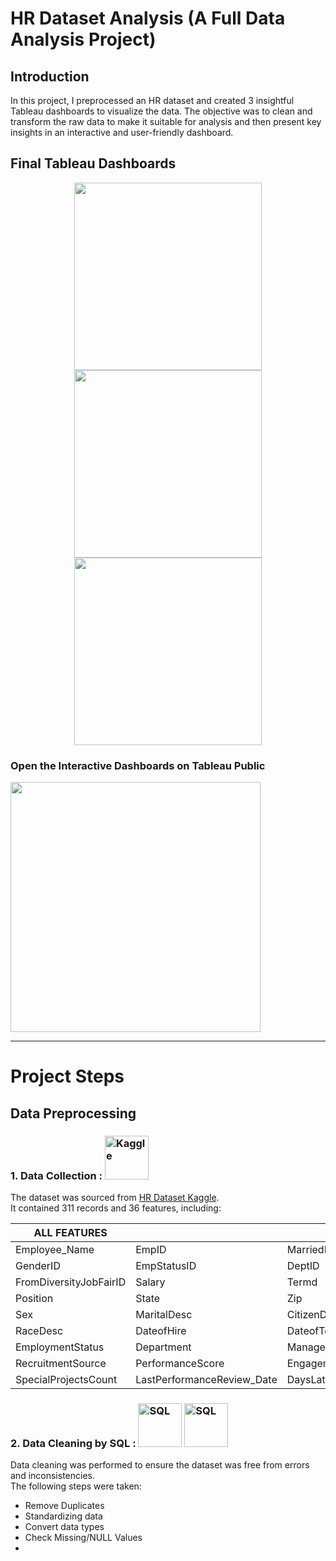 # HR Dataset Analysis (A Full Data Analysis Project)

## Introduction
In this project, I preprocessed an HR dataset and created 3 insightful Tableau dashboards to visualize the data. The objective was to clean and transform the raw data to make it suitable for analysis and then present key insights in an interactive and user-friendly dashboard.

## Final Tableau Dashboards
<p align="center">
  <img src="https://github.com/pouyasattari/HR-Dataset-Analysis/assets/60811552/b9cc1859-273d-4bd9-a6ac-020b7c6c5335" width="300"/>
  <img src="https://github.com/pouyasattari/HR-Dataset-Analysis/assets/60811552/7a42866e-f389-45ad-8d2d-fd07b31c05d3" width="300"/>
  <img src="https://github.com/pouyasattari/HR-Dataset-Analysis/assets/60811552/f1e59d72-28e8-490d-86aa-8aa61794f346" width="300"/>
</p>

### Open the Interactive Dashboards on **Tableau Public**

<p align="left">
  <a href="https://public.tableau.com/views/TableauVisualizations_17172558711230/Story1?:language=en-US&publish=yes&:sid=&:display_count=n&:origin=viz_share_link" target="_blank">
    <img src="https://www.tableau.com/sites/default/files/2023-07/Tableau%20public%20module%20800x447.png" width="400" />
  </a>
</p>

-----

# Project Steps

## Data Preprocessing

### 1. Data Collection :  <img src="https://www.kaggle.com/static/images/site-logo.png" alt="Kaggle" width="70" />
The dataset was sourced from [HR Dataset Kaggle](https://www.kaggle.com/datasets/rhuebner/human-resources-data-set/data). 
</br> It contained 311 records and 36 features, including:

|   ALL FEATURES         |                        |                        |                            |
|------------------------|------------------------|------------------------|----------------------------|
| Employee_Name          | EmpID                  | MarriedID              | MaritalStatusID            |
| GenderID               | EmpStatusID            | DeptID                 | PerfScoreID                |
| FromDiversityJobFairID | Salary                 | Termd                  | PositionID                 |
| Position               | State                  | Zip                    | DOB                        |
| Sex                    | MaritalDesc            | CitizenDesc            | HispanicLatino             |
| RaceDesc               | DateofHire             | DateofTermination      | TermReason                 |
| EmploymentStatus       | Department             | ManagerName            | ManagerID                  |
| RecruitmentSource      | PerformanceScore       | EngagementSurvey       | EmpSatisfaction            |
| SpecialProjectsCount   | LastPerformanceReview_Date | DaysLateLast30    | Absences                   |

### 2. Data Cleaning by SQL : <img src="https://upload.wikimedia.org/wikipedia/commons/8/87/Sql_data_base_with_logo.png" alt="SQL" width="70" />  <img src="https://download.logo.wine/logo/PostgreSQL/PostgreSQL-Logo.wine.png" alt="SQL" width="70" />

Data cleaning was performed to ensure the dataset was free from errors and inconsistencies. 
</br> The following steps were taken:

- Remove Duplicates
- Standardizing data
- Convert data types
- Check Missing/NULL Values
- 

